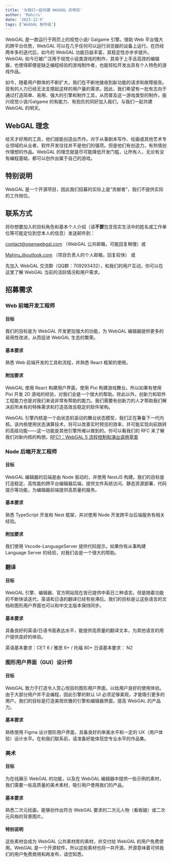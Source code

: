 ```yaml
---
title: '与我们一起共建 WebGAL 的明天'
author: 'Mahiru'
date: '2023-12-9'
tags: ['WebGAL 制作组']
---
```


WebGAL 是一款运行于网页上的视觉小说/ Galgame 引擎。借助 Web 平台强大的跨平台优势，WebGAL 可以在几乎任何可以运行浏览器的设备上运行。在历经两年多的迭代后，如今的 WebGAL 功能日益丰富，其稳定性亦步步提升。WebGAL 如今已被广泛用于视觉小说类游戏的制作，其易于上手且高效的编辑器，也使得即便是缺乏编程经验的游戏制作者，也能轻松开发出具有个人特色的游戏作品。

如今，随着用户群体的不断扩大，我们在不断地接收到新功能的请求和故障报告。现有的人力已经无法支撑起这样的用户量的需求。因此，我们希望有一批有志向于通过打造简单、易用、强大的引擎和制作工具，从而普及这一游戏类型的制作，振兴视觉小说/Galgame 的有能力、有抱负的同好加入我们，与我们一起共建 WebGAL 的明天。

## WebGAL 理念

给天才好用的工具，他们就能创造出杰作。对于从事剧本写作、绘画或其他艺术专业领域的从业者，软件开发往往并不是他们的强项。但是他们有创造力，有热情创作理想的作品。WebGAL 的理念就是尽可能降低开发门槛，让所有人，无论有没有编程基础，都可以创作出属于自己的游戏。

## 特别说明

WebGAL 是一个开源项目，因此我们招募的实际上是“贡献者”，我们不提供实际的工作岗位。

## 联系方式

将你想要加入的目标角色和基本个人介绍（请**不要**包含现实生活中的姓名或工作单位等可能定位到您本人的信息）发送邮件到：

contact@openwebgal.com （WebGAL 公共邮箱，可能回复稍慢）或

Mahiru_@outlook.com （项目负责人的个人邮箱，回复较快） 或

先加入 WebGAL 交流群（QQ群：709293432），和我们的用户互动，你可以在这里了解 WebGAL 当前的活跃情况和用户需求。

## 招募需求

### Web 前端开发工程师

#### 目标

我们的目标是为 WebGAL 开发更加强大的功能，为 WebGAL 编辑器提供更多的易用性改进，从而促进 WebGAL 生态的繁荣。

#### 基本要求

熟悉 Web 前端开发的工具和流程，并熟悉 React 框架的使用。

#### 附加要求

WebGAL 使用 React 构建用户界面，使用 Pixi 构建游戏舞台。所以如果有使用 Pixi 开发 2D 游戏的经验，对我们会是一个很大的帮助。除此以外，创新力和软件工程能力也是对我们来说非常有帮助的能力。我们需要有创新力的人才帮助我们解决前所未有的特殊需求和打造高效且稳定的软件架构。

WebGAL 引擎内核是一个由状态机驱动的舞台状态模型，我们正在筹备下一代内核。该内核使用状态演算技术，将可以改善实时预览的效率，并可能实现向前跳转的高级功能——这一功能是其他引擎所难以做到的。你可以看我们的 RFC 来了解我们对新内核的构想。[RFC1：WebGAL 5 流程控制和演出调用草案](https://openwebgal.com/zh-cn/blog/rfc1/)

### Node 后端开发工程师

#### 目标

WebGAL 编辑器的后端是由 Node 驱动的，并使用 NestJS 构建。我们的目标是打造稳定、高性能的跨平台编辑器后端，提供文件系统访问、静态资源部署、代码提示等功能，为编辑器前端提供高质量的服务。

#### 基本要求

熟悉 TypeScript 开发和 Nest 框架，并对使用 Node 开发跨平台后端服务有相关经验。

#### 附加要求

我们使用 Vscode-LanguageServer 提供代码提示。如果你有从事构建 Language Server 的经验，对我们会是一个很大的帮助。

### 翻译

#### 目标

WebGAL 引擎、编辑器、官方网站现在皆已提供中英日三种语言。但是随着功能的不断快读迭代，英语和日语的翻译已经有些滞后。我们的目标是让这些语言的文档和图形用户界面也可以和中文主版本保持同步。

#### 基本要求
具备良好的英语/日语书面表达水平，能提供高质量的翻译文本，为其他语言的用户提供良好的体验。

英语基本要求：CET 6 / 雅思 6+ / 托福 80+
日语基本要求： N2

### 图形用户界面（GUI）设计师

#### 目标

WebGAL 致力于打造令人赏心悦目的图形用户界面，以给用户良好的使用体验。由于大部分用户并不会编程，因此引擎的默认 UI 必须足够美观，才能吸引更多的用户。我们的目标是打造美观优雅的引擎和编辑器界面，提高 WebGAL 的产品力。

#### 基本要求

熟练使用 Figma 设计图形用户界面，具备良好的审美水平和一定的 UX（用户体验）设计水平。在和我们联系前，请准备好能体现您专业水平的作品集。

### 美术

#### 目标

为在线展示 WebGAL 的功能，以及在 WebGAL 编辑器中提供一些示例的素材，我们需要一些高质量的美术素材，吸引用户使用我们的产品。

#### 基本要求

熟悉二次元绘画，能够创作出符合 WebGAL 要求的二次元人物（看板娘）或二次元风格的背景图片。

#### 特别说明

这些素材会成为 WebGAL 公共素材库的素材，并交付给 WebGAL 的用户免费使用。WebGAL 是一个开源软件，所以这些素材也将一并开源。开源意味着可供我们的用户免费商用和再发布，请您知悉。